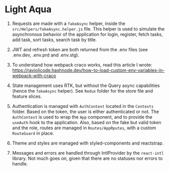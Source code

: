 # Light Aqua

1. Requests are made with a ```fakeAsync``` helper, inside the ```src/Helpers/fakeAsync.helper.js``` file. This helper is used to simulate the asynchronous behavior of the application for login, register, fetch tasks, add task, sort tasks, search task by title.

2. JWT and refresh token are both returned from the .env files (see .env.dev, .env.prd and .env.stg).

3. To understand how webpack craco works, read this article I wrote: https://raviolicode.hashnode.dev/how-to-load-custom-env-variables-in-webpack-with-craco

4. State management uses RTK, but without the Query async capabilities (hence the ```fakeAsync``` helper). See ```Redux``` folder for the store file and feature slices.

5. Authentication is managed with ```AuthContext``` located in the ```Contexts``` folder. Based on the token, the user is either authenticated or not. The ```AuthContext``` is used to wrap the ```App``` component, and to provide the ```useAuth``` hook to the application. Also, based on the fake but valid token and the role, routes are managed in ```Routes/AppRputes```, with a custom ```RouteGuard``` in place.

6. Theme and styles are managed with styled-components and reactstrap.

7. Messages and errors are handled through IntlProvider by the ```react-intl``` library. Not much goes on, given that there are no statuses nor errors to handle.
